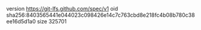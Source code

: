 version https://git-lfs.github.com/spec/v1
oid sha256:8403565441e044023c098426e14c7c763cbd8e218fc4b08b780c38ee16d5d1a0
size 325701
